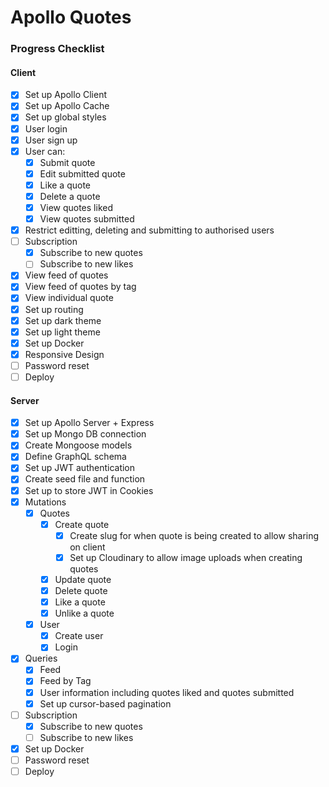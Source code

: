 # Apollo Quotes

### Progress Checklist

#### Client

- [x] Set up Apollo Client
- [x] Set up Apollo Cache
- [x] Set up global styles
- [x] User login
- [x] User sign up
- [x] User can:
  - [x] Submit quote
  - [x] Edit submitted quote
  - [x] Like a quote
  - [x] Delete a quote
  - [x] View quotes liked
  - [x] View quotes submitted
- [x] Restrict editting, deleting and submitting to authorised users
- [ ] Subscription
  - [x] Subscribe to new quotes
  - [ ] Subscribe to new likes
- [x] View feed of quotes
- [x] View feed of quotes by tag
- [x] View individual quote
- [x] Set up routing
- [x] Set up dark theme
- [x] Set up light theme
- [x] Set up Docker
- [x] Responsive Design
- [ ] Password reset
- [ ] Deploy

#### Server

- [x] Set up Apollo Server + Express
- [x] Set up Mongo DB connection
- [x] Create Mongoose models
- [x] Define GraphQL schema
- [x] Set up JWT authentication
- [x] Create seed file and function
- [x] Set up to store JWT in Cookies
- [x] Mutations
  - [x] Quotes
    - [x] Create quote
      - [x] Create slug for when quote is being created to allow sharing on client
      - [x] Set up Cloudinary to allow image uploads when creating quotes
    - [x] Update quote
    - [x] Delete quote
    - [x] Like a quote
    - [x] Unlike a quote
  - [x] User
    - [x] Create user
    - [x] Login
- [x] Queries
  - [x] Feed
  - [x] Feed by Tag
  - [x] User information including quotes liked and quotes submitted
  - [x] Set up cursor-based pagination
- [ ] Subscription
  - [x] Subscribe to new quotes
  - [ ] Subscribe to new likes
- [x] Set up Docker
- [ ] Password reset
- [ ] Deploy
